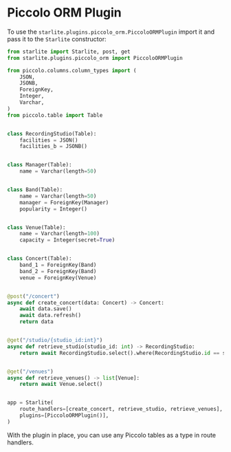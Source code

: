 # Piccolo ORM Plugin

To use the `starlite.plugins.piccolo_orm.PiccoloORMPlugin` import it and pass it to the `Starlite` constructor:

```python
from starlite import Starlite, post, get
from starlite.plugins.piccolo_orm import PiccoloORMPlugin

from piccolo.columns.column_types import (
    JSON,
    JSONB,
    ForeignKey,
    Integer,
    Varchar,
)
from piccolo.table import Table


class RecordingStudio(Table):
    facilities = JSON()
    facilities_b = JSONB()


class Manager(Table):
    name = Varchar(length=50)


class Band(Table):
    name = Varchar(length=50)
    manager = ForeignKey(Manager)
    popularity = Integer()


class Venue(Table):
    name = Varchar(length=100)
    capacity = Integer(secret=True)


class Concert(Table):
    band_1 = ForeignKey(Band)
    band_2 = ForeignKey(Band)
    venue = ForeignKey(Venue)


@post("/concert")
async def create_concert(data: Concert) -> Concert:
    await data.save()
    await data.refresh()
    return data


@get("/studio/{studio_id:int}")
async def retrieve_studio(studio_id: int) -> RecordingStudio:
    return await RecordingStudio.select().where(RecordingStudio.id == studio_id)


@get("/venues")
async def retrieve_venues() -> list[Venue]:
    return await Venue.select()


app = Starlite(
    route_handlers=[create_concert, retrieve_studio, retrieve_venues],
    plugins=[PiccoloORMPlugin()],
)
```

With the plugin in place, you can use any Piccolo tables as a type in route handlers.
